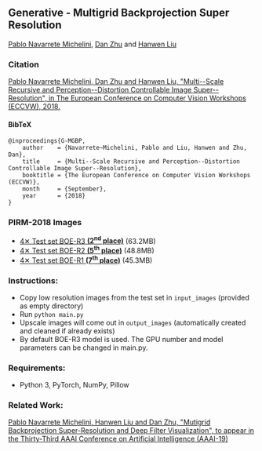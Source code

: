 ## Generative - Multigrid Backprojection Super Resolution
[Pablo Navarrete Michelini](pnavarre@boe.com.cn), [Dan Zhu](zhudan@boe.com.cn) and [Hanwen Liu](lhw@boe.com.cn)

### Citation

[Pablo Navarrete Michelini, Dan Zhu and Hanwen Liu, "Multi--Scale Recursive and Perception--Distortion Controllable Image Super--Resolution", in The European Conference on Computer Vision Workshops (ECCVW), 2018.](https://www.researchgate.net/publication/327979709_Multi-Scale_Recursive_and_Perception-Distortion_Controllable_Image_Super-Resolution)

#### BibTeX
    @inproceedings{G-MGBP,
        author    = {Navarrete~Michelini, Pablo and Liu, Hanwen and Zhu, Dan},
        title     = {Multi--Scale Recursive and Perception--Distortion Controllable Image Super--Resolution},
        booktitle = {The European Conference on Computer Vision Workshops (ECCVW)},
        month     = {September},
        year      = {2018}
    }

### PIRM-2018 Images
- [4✕ Test set BOE-R3 **(2<sup>nd</sup> place)**](https://www.dropbox.com/s/72qep4yphv2pwe6/BOE-R3_PIRM2018-Test.zip) (63.2MB)
- [4✕ Test set BOE-R2 **(5<sup>th</sup> place)**](https://www.dropbox.com/s/b0gdutrn9p4o3wv/BOE-R2_PIRM2018-Test.zip) (48.8MB)
- [4✕ Test set BOE-R1 **(7<sup>th</sup> place)**](https://www.dropbox.com/s/5daanogz7a5j7ud/BOE-R1_PIRM2018-Test.zip) (45.3MB)

### Instructions:
- Copy low resolution images from the test set in `input_images` (provided as empty directory)
- Run `python main.py`
- Upscale images will come out in `output_images` (automatically created and cleaned if already exists)
- By default BOE-R3 model is used. The GPU number and model parameters can be changed in main.py.

### Requirements:
- Python 3, PyTorch, NumPy, Pillow

### Related Work:
[Pablo Navarrete Michelini, Hanwen Liu and Dan Zhu, "Mutigrid Backprojection Super-Resolution and Deep Filter Visualization", to appear in the Thirty-Third AAAI Conference on Artificial Intelligence (AAAI-19)](https://www.researchgate.net/publication/327881763_Mutigrid_Backprojection_Super-Resolution_and_Deep_Filter_Visualization)
